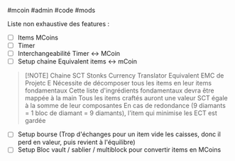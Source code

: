 #mcoin #admin #code #mods

Liste non exhaustive des features :

- [ ] Items MCoins
- [ ] Timer 
- [ ] Interchangeabilité Timer <-> MCoin
- [ ] Setup chaine Equivalent items <-> mCoin

> [!NOTE] Chaine SCT
> Stonks Currency Translator
> Equivalent EMC de Projetc E
> Nécessite de décomposer tous les items en leur items fondamentaux
> Cette liste d'ingrédients fondamentaux devra être mappée à la main
> Tous les items craftés auront une valeur SCT égale à la somme de leur composantes
> En cas de redondance (9 diamants = 1 bloc de diamant = 9 diamants), l'item qui minimise les ECT est gardée
> 
- [ ] Setup bourse (Trop d'échanges pour un item vide les caisses, donc il perd en valeur, puis revient à l'équilibre)
- [ ] Setup Bloc vault / sablier / multiblock pour convertir items en MCoins
